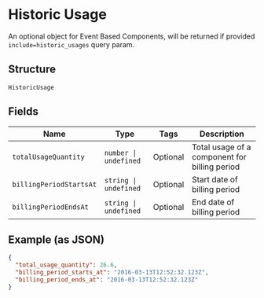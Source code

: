 
# Historic Usage

An optional object for Event Based Components, will be returned if provided `include=historic_usages` query param.

## Structure

`HistoricUsage`

## Fields

| Name | Type | Tags | Description |
|  --- | --- | --- | --- |
| `totalUsageQuantity` | `number \| undefined` | Optional | Total usage of a component for billing period |
| `billingPeriodStartsAt` | `string \| undefined` | Optional | Start date of billing period |
| `billingPeriodEndsAt` | `string \| undefined` | Optional | End date of billing period |

## Example (as JSON)

```json
{
  "total_usage_quantity": 26.6,
  "billing_period_starts_at": "2016-03-13T12:52:32.123Z",
  "billing_period_ends_at": "2016-03-13T12:52:32.123Z"
}
```

